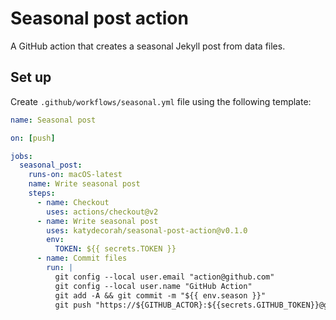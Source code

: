 # Seasonal post action

A GitHub action that creates a seasonal Jekyll post from data files.

## Set up

Create `.github/workflows/seasonal.yml` file using the following template:

<!-- START GENERATED SETUP -->

```yml
name: Seasonal post

on: [push]

jobs:
  seasonal_post:
    runs-on: macOS-latest
    name: Write seasonal post
    steps:
      - name: Checkout
        uses: actions/checkout@v2
      - name: Write seasonal post
        uses: katydecorah/seasonal-post-action@v0.1.0
        env:
          TOKEN: ${{ secrets.TOKEN }}
      - name: Commit files
        run: |
          git config --local user.email "action@github.com"
          git config --local user.name "GitHub Action"
          git add -A && git commit -m "${{ env.season }}"
          git push "https://${GITHUB_ACTOR}:${{secrets.GITHUB_TOKEN}}@github.com/${GITHUB_REPOSITORY}.git" HEAD:${GITHUB_REF}
```

<!-- END GENERATED SETUP -->
